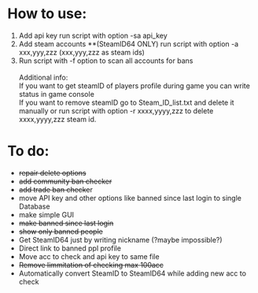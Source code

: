 # How to use:
1. Add api key run script with option -sa api_key
2. Add steam accounts **(SteamID64 ONLY) run script with option -a xxx,yyy,zzz (xxx,yyy,zzz as steam ids)
3. Run script with -f option to scan all accounts for bans<br /><br />
Additional info:<br />
If you want to get steamID of players profile during game you can write status in game console<br />
If you want to remove steamID go to Steam_ID_list.txt and delete it manually or run script with option -r xxxx,yyyy,zzz to delete xxxx,yyyy,zzz steam id.<br/>
# To do:
- ~~repair delete options~~
- ~~add community ban checker~~
- ~~add trade ban checke~~r
- move API key and other options like banned since last login to single Database
- make simple GUI
- ~~make banned since last login~~
- ~~show only banned people~~
- Get SteamID64 just by writing nickname (?maybe impossible?)
- Direct link to banned ppl profile
- Move acc to check and api key to same file
- ~~Remove limmitation of checking max 100acc~~
- Automatically convert SteamID to SteamID64 while adding new acc to check  
